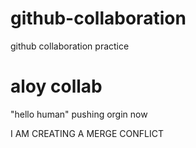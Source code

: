 # github-collaboration
github collaboration practice

# aloy collab 
"hello human"
pushing orgin now

I AM CREATING A MERGE CONFLICT